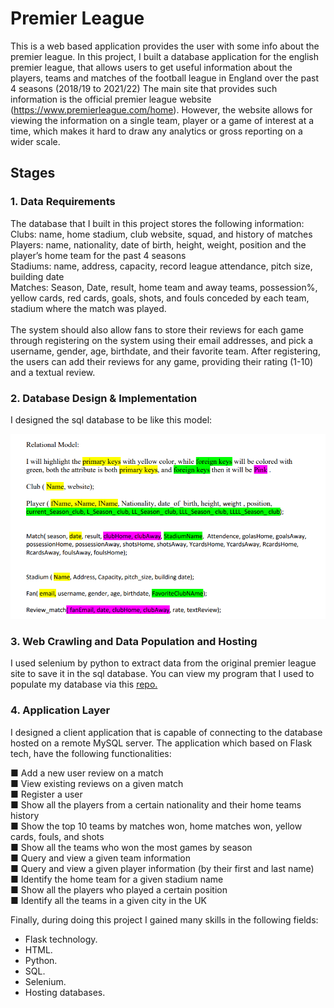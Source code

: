 # Premier League
This is a web based application provides the user with some info about the premier league.
In this project, I  built a database application for the english premier
league, that allows users to get useful information about the players, teams and
matches of the football league in England over the past 4 seasons (2018/19 to 2021/22)
The main site that provides such information is the official premier league website
(https://www.premierleague.com/home). However, the website allows for viewing the
information on a single team, player or a game of interest at a time, which makes it hard
to draw any analytics or gross reporting on a wider scale.

## Stages

### 1. Data Requirements
The database that I built in this project stores the following information: <br />
Clubs: name, home stadium, club website, squad, and history of matches<br />
Players: name, nationality, date of birth, height, weight, position and the player’s home
team for the past 4 seasons<br />
Stadiums: name, address, capacity, record league attendance, pitch size, building date<br />
Matches: Season, Date, result, home team and away teams, possession%, yellow cards,
red cards, goals, shots, and fouls conceded by each team, stadium where the match was
played.<br /> <br />
The system should also allow fans to store their reviews for each game through registering
on the system using their email addresses, and pick a username, gender, age, birthdate,
and their favorite team. After registering, the users can add their reviews for any game,
providing their rating (1-10) and a textual review.

### 2. Database Design & Implementation

I designed the sql database to be like this model:

![alt text](https://github.com/Mokhtar2121/DataBaseProject_premier_league/blob/f1f1fa3c263008b6d29ffb1834faf39deef5b180/Pics/Screenshot%202022-07-31%20205855.png?raw=true)


### 3. Web Crawling and Data Population and Hosting 


I used selenium by python to extract data from the original premier league site to save it in the sql database. 
You can view my program that I used to populate my database via this [repo.](https://github.com/Mokhtar2121/Premier_league_Setting_Up_the_sql_database.git)

### 4. Application Layer

 I designed a client application that is capable of connecting to the database hosted on a remote MySQL server. The application which based on Flask tech, have
the following functionalities: <br />

■ Add a new user review on a match <br />
■ View existing reviews on a given match<br />
■ Register a user<br />
■ Show all the players from a certain nationality and their home teams history<br />
■ Show the top 10 teams by matches won, home matches won, yellow cards, fouls,
and shots<br />
■ Show all the teams who won the most games by season<br />
■ Query and view a given team information<br />
■ Query and view a given player information (by their first and last name)<br />
■ Identify the home team for a given stadium name<br />
■ Show all the players who played a certain position<br />
■ Identify all the teams in a given city in the UK<br />


Finally, during doing this project I gained many skills in the following fields:

* Flask technology.
* HTML.
* Python.
* SQL.
* Selenium.
* Hosting databases.

